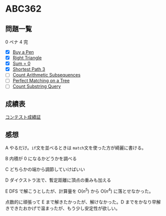 # ABC362

## 問題一覧

0 ペナ 4 完

- [x] [Buy a Pen](https://atcoder.jp/contests/abc362/tasks/abc362_a)
- [x] [Right Triangle](https://atcoder.jp/contests/abc362/tasks/abc362_b)
- [x] [Sum = 0](https://atcoder.jp/contests/abc362/tasks/abc362_c)
- [x] [Shortest Path 3](https://atcoder.jp/contests/abc362/tasks/abc362_d)
- [ ] [Count Arithmetic Subsequences](https://atcoder.jp/contests/abc362/tasks/abc362_e)
- [ ] [Perfect Matching on a Tree](https://atcoder.jp/contests/abc362/tasks/abc362_f)
- [ ] [Count Substring Query](https://atcoder.jp/contests/abc362/tasks/abc362_g)

## 成績表

[コンテスト成績証](https://atcoder.jp/users/hamao/history/share/abc362?lang=ja)

## 感想

A やるだけ。`if`文を並べるときは `match`文を使った方が綺麗に書ける。

B 内積が $0$ になるかどうかを調べる

C どちらかの端から調節していけばいい

D ダイクストラ法で、暫定距離に頂点の重みも加える

E DFS で解こうとしたが、計算量を $\mathrm{O}(n^5)$ から $\mathrm{O}(n^4)$ に落とせなかった。

点数的に頑張って E まで解きたかったが、解けなかった。D までをかなり早解きできたおかげで温まったが、もう少し安定性が欲しい。
